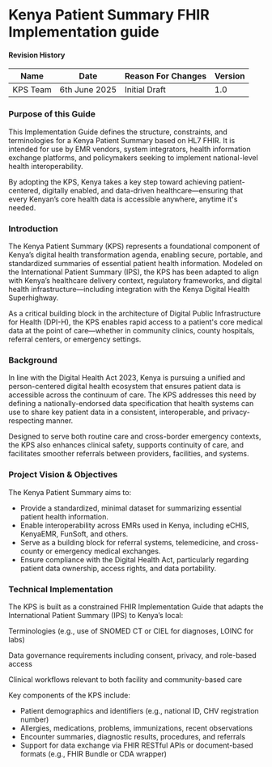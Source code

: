 # Kenya Patient Summary FHIR Implementation guide

#### Revision History

<table class="table table-hover table-bordered table-striped">
    <thead>
        <tr>
            <th>Name</th>
            <th>Date</th>
            <th>Reason For Changes</th>
            <th>Version</th>
        </tr>
    </thead>
    <tbody>
        <tr>
            <td>KPS Team</td>
            <td>6th June 2025</td>
            <td>Initial Draft</td>
            <td>1.0</td>
        </tr>
    </tbody>
</table>

### Purpose of this Guide

This Implementation Guide defines the structure, constraints, and terminologies for a Kenya Patient Summary based on HL7 FHIR. It is intended for use by EMR vendors, system integrators, health information exchange platforms, and policymakers seeking to implement national-level health interoperability.

By adopting the KPS, Kenya takes a key step toward achieving patient-centered, digitally enabled, and data-driven healthcare—ensuring that every Kenyan’s core health data is accessible anywhere, anytime it's needed.

### Introduction

The Kenya Patient Summary (KPS) represents a foundational component of Kenya’s digital health transformation agenda, enabling secure, portable, and standardized summaries of essential patient health information. Modeled on the International Patient Summary (IPS), the KPS has been adapted to align with Kenya’s healthcare delivery context, regulatory frameworks, and digital health infrastructure—including integration with the Kenya Digital Health Superhighway.

As a critical building block in the architecture of Digital Public Infrastructure for Health (DPI-H), the KPS enables rapid access to a patient's core medical data at the point of care—whether in community clinics, county hospitals, referral centers, or emergency settings.

### Background

In line with the Digital Health Act 2023, Kenya is pursuing a unified and person-centered digital health ecosystem that ensures patient data is accessible across the continuum of care. The KPS addresses this need by defining a nationally-endorsed data specification that health systems can use to share key patient data in a consistent, interoperable, and privacy-respecting manner.

Designed to serve both routine care and cross-border emergency contexts, the KPS also enhances clinical safety, supports continuity of care, and facilitates smoother referrals between providers, facilities, and systems.

###   Project Vision & Objectives

<p>The Kenya Patient Summary aims to: </p>

<ul>
    <li>Provide a standardized, minimal dataset for summarizing essential patient health information.</li>
    <li>Enable interoperability across EMRs used in Kenya, including eCHIS, KenyaEMR, FunSoft, and others.</li>
    <li>Serve as a building block for referral systems, telemedicine, and cross-county or emergency medical exchanges.
    </li>
    <li>Ensure compliance with the Digital Health Act, particularly regarding patient data ownership, access rights, and data portability.</li>
</ul>

###   Technical Implementation

The KPS is built as a constrained FHIR Implementation Guide that adapts the International Patient Summary (IPS) to Kenya’s local:

Terminologies (e.g., use of SNOMED CT or CIEL for diagnoses, LOINC for labs)

Data governance requirements including consent, privacy, and role-based access

Clinical workflows relevant to both facility and community-based care

<p>Key components of the KPS include: </p>
<ul>
    <li>Patient demographics and identifiers (e.g., national ID, CHV registration number)</li>
    <li>Allergies, medications, problems, immunizations, recent observations</li>
    <li>Encounter summaries, diagnostic results, procedures, and referrals</li>
    <li>Support for data exchange via FHIR RESTful APIs or document-based formats (e.g., FHIR Bundle or CDA wrapper)</li>
</ul>








